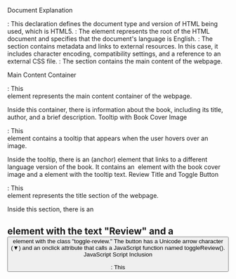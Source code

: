 
Document Explanation
<!DOCTYPE html>: This declaration defines the document type and version of HTML being used, which is HTML5.

<html lang="en">: The <html> element represents the root of the HTML document and specifies that the document's language is English.

<head>: The <head> section contains metadata and links to external resources. In this case, it includes character encoding, compatibility settings, and a reference to an external CSS file.

<body>: The <body> section contains the main content of the webpage.

Main Content Container
<div class="main-content">: This <div> element represents the main content container of the webpage.

Inside this container, there is information about the book, including its title, author, and a brief description.
Tooltip with Book Cover Image
<div class="tooltip">: This <div> element contains a tooltip that appears when the user hovers over an image.

Inside the tooltip, there is an <a> (anchor) element that links to a different language version of the book. It contains an <img> element with the book cover image and a <span> element with the tooltip text.
Review Title and Toggle Button
<div class="title">: This <div> element represents the title section of the webpage.

Inside this section, there is an <h2> element with the text "Review" and a <button> element with the class "toggle-review." The button has a Unicode arrow character (▼) and an onclick attribute that calls a JavaScript function named toggleReview().
JavaScript Script Inclusion
<script src="index.js"></script>: This <script> element includes an external JavaScript file named "index.js." This file likely contains JavaScript code that interacts with the webpage, possibly for toggling the display of a review section.
Conclusion
This HTML document creates a webpage that provides information about the book "Where the Wild Things Are," including its title, author, and a brief description. It also features a tooltip with a book cover image and a toggle button for a review section, which can be controlled using JavaScript. The external CSS and JavaScript files, "index.css" and "index.js," respectively, are likely used to style and enhance the webpage's functionality.




